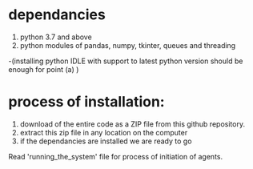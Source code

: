 
# dependancies 

  1. python 3.7 and above 
  2. python modules of pandas, numpy, tkinter, queues and threading
  
  -(installing python IDLE with support to latest python version should be enough for point (a) )


# process of installation:
  1. download of the entire code as a ZIP file from this github repository.
  2. extract this zip file in any location on the computer
  3. if the dependancies are installed we are ready to go

Read 'running_the_system' file for process of initiation of agents.


